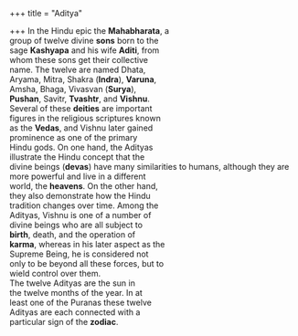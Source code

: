 +++
title = "Aditya"

+++
In the Hindu epic the **Mahabharata**, a  
group of twelve divine **sons** born to the  
sage **Kashyapa** and his wife **Aditi**, from  
whom these sons get their collective  
name. The twelve are named Dhata,  
Aryama, Mitra, Shakra (**Indra**), **Varuna**,  
Amsha, Bhaga, Vivasvan (**Surya**),  
**Pushan**, Savitr, **Tvashtr**, and **Vishnu**.  
Several of these **deities** are important  
figures in the religious scriptures known  
as the **Vedas**, and Vishnu later gained  
prominence as one of the primary  
Hindu gods. On one hand, the Adityas  
illustrate the Hindu concept that the  
divine beings (**devas**) have many similarities to humans, although they are  
more powerful and live in a different  
world, the **heavens**. On the other hand,  
they also demonstrate how the Hindu  
tradition changes over time. Among the  
Adityas, Vishnu is one of a number of  
divine beings who are all subject to  
**birth**, death, and the operation of  
**karma**, whereas in his later aspect as the  
Supreme Being, he is considered not  
only to be beyond all these forces, but to  
wield control over them.  
The twelve Adityas are the sun in  
the twelve months of the year. In at  
least one of the Puranas these twelve  
Adityas are each connected with a  
particular sign of the **zodiac**.